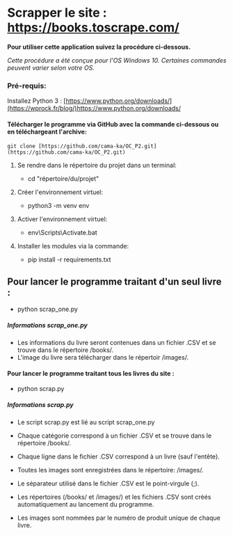 # Scrapper le site : https://books.toscrape.com/

**Pour utiliser cette application suivez la procédure ci-dessous.**

*Cette procédure a été conçue pour l'OS Windows 10. Certaines commandes peuvent varier selon votre OS.*

### Pré-requis:
Installez Python 3 : [https://www.python.org/downloads/](https://wprock.fr/blog/)https://www.python.org/downloads/

#### Télécharger le programme via GitHub avec la commande ci-dessous ou en téléchargeant l'archive: 

	git clone [https://github.com/cama-ka/OC_P2.git](https://github.com/cama-ka/OC_P2.git)

1. Se rendre dans le répertoire du projet dans un terminal:
	- cd "répertoire/du/projet"

2. Créer l'environnement virtuel:
	- python3 -m venv env

3. Activer l'environnement virtuel:
	- env\Scripts\Activate.bat

4. Installer les modules via la commande:
	- pip install -r requirements.txt


## Pour lancer le programme traitant d'un seul livre :
* python scrap_one.py

##### Informations scrap_one.py
- Les informations du livre seront contenues dans un fichier .CSV et se trouve dans le répertoire /books/.
- L'image du livre sera télécharger dans le répertoir /images/.

#### Pour lancer le programme traitant tous les livres du site :
* python scrap.py

##### Informations scrap.py
- Le script scrap.py est lié au script scrap_one.py

- Chaque catégorie correspond à un fichier .CSV et se trouve dans le répertoire /books/.

- Chaque ligne dans le fichier .CSV correspond à un livre (sauf l'entête).

- Toutes les images sont enregistrées dans le répertoire: /images/.

- Le séparateur utilisé dans le fichier .CSV est le point-virgule (;).

- Les répertoires (/books/ et /images/) et les fichiers .CSV sont créés automatiquement au lancement du programme.

- Les images sont nommées par le numéro de produit unique de chaque livre.